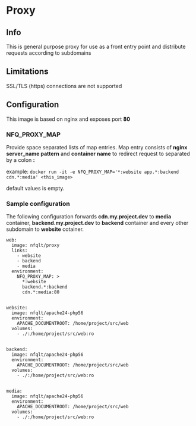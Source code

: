 # Proxy

## Info
This is general purpose proxy for use as a front entry point and distribute
 requests according to subdomains

## Limitations
SSL/TLS (https) connections are not supported

## Configuration

This image is based on nginx and exposes port __80__

### NFQ_PROXY_MAP

Provide space separated lists of map entries. Map entry consists of
 __nginx server_name pattern__ and __container name__ to redirect
 request to separated by a colon __:__

example:
    `docker run -it -e NFQ_PROXY_MAP='*:website app.*:backend cdn.*:media' <this_image>`

default values is empty.


### Sample configuration

The following configuration forwards __cdn.my.project.dev__ to __media__ container,
 __backend.my.project.dev__ to __backend__ container and every other subdomain
 to __website__ cotainer.

```
web:
  image: nfqlt/proxy
  links:
    - website
    - backend
    - media
  environment:
    NFQ_PROXY_MAP: >
      *:website
      backend.*:backend
      cdn.*:media:80


website:
  image: nfqlt/apache24-php56
  environment:
    APACHE_DOCUMENTROOT: /home/project/src/web
  volumes:
    - ./:/home/project/src/web:ro


backend:
  image: nfqlt/apache24-php56
  environment:
    APACHE_DOCUMENTROOT: /home/project/src/web
  volumes:
    - ./:/home/project/src/web:ro


media:
  image: nfqlt/apache24-php56
  environment:
    APACHE_DOCUMENTROOT: /home/project/src/web
  volumes:
    - ./:/home/project/src/web:ro


```

